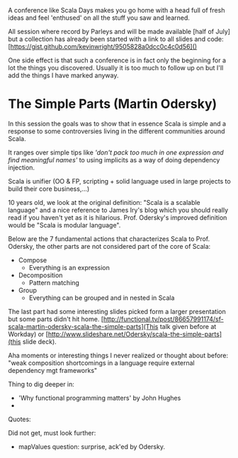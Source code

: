 
A conference like Scala Days makes you go home with a head full of fresh ideas and feel 'enthused' on all the stuff you saw and learned.

All session where record by Parleys and will be made available [half of July] but a collection has already been started with a link to all slides and code:
[https://gist.github.com/kevinwright/9505828a0dcc0c4c0d56]()

One side effect is that such a conference is in fact only the beginning for a lot the things you discovered. Usually it is too much to follow up on but I'll add the things I have marked anyway.

The Simple Parts (Martin Odersky)
====

In this session the goals was to show that in essence Scala is simple and a response to some controversies living in the different communities around Scala.

It ranges over simple tips like  *'don't pack too much in one expression and find meaningful names'* to using implicits as a way of doing dependency injection.

Scala is unifier (OO & FP, scripting + solid language used in large projects to build their core business,...)

10 years old, we look at the original definition: "Scala is a scalable language" and a nice reference to James Iry's blog which you should really read if you haven't yet as it is hilarious.
Prof. Odersky's improved definition would be "Scala is modular language".

Below are the 7 fundamental actions that characterizes Scala to Prof. Odersky, the other parts are not considered part of the core of Scala:

  - Compose
    - Everything is an expression
  - Decomposition
    - Pattern matching
  - Group
    - Everything can be grouped and in nested in Scala

The last part had some interesting slides picked form a larger presentation but some parts didn't hit home.
[http://functional.tv/post/86657991174/sf-scala-martin-odersky-scala-the-simple-parts](This talk given before at Workday) or [http://www.slideshare.net/Odersky/scala-the-simple-parts](this slide deck).



Aha moments or interesting things I never realized or thought about before:
"weak composition shortcomings in a language require external dependency mgt frameworks"

Thing to dig deeper in:

  - 'Why functional programming matters' by John Hughes
  -

Quotes:

Did not get, must look further:
   - mapValues question: surprise, ack'ed by Odersky.

